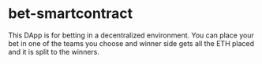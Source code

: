 # bet-smartcontract
This DApp is for betting in a decentralized environment.
You can place your bet in one of the teams you choose and winner side gets all the ETH placed and it is split to the winners.
